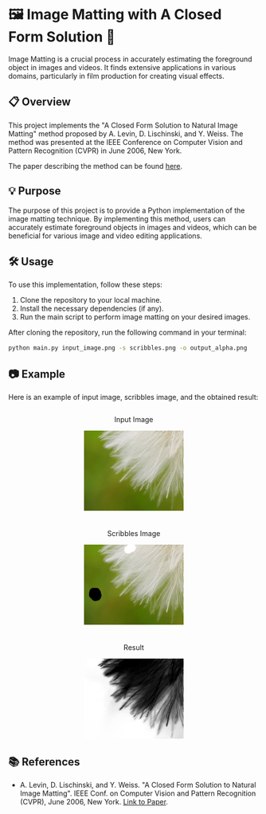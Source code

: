 # 🖼️ Image Matting with A Closed Form Solution 🎨

Image Matting is a crucial process in accurately estimating the foreground object in images and videos. It finds extensive applications in various domains, particularly in film production for creating visual effects.

## 📋 Overview
This project implements the "A Closed Form Solution to Natural Image Matting" method proposed by A. Levin, D. Lischinski, and Y. Weiss. The method was presented at the IEEE Conference on Computer Vision and Pattern Recognition (CVPR) in June 2006, New York.

The paper describing the method can be found [here](https://people.csail.mit.edu/alevin/papers/Matting-Levin-Lischinski-Weiss-CVPR06.pdf).

## 💡 Purpose
The purpose of this project is to provide a Python implementation of the image matting technique. By implementing this method, users can accurately estimate foreground objects in images and videos, which can be beneficial for various image and video editing applications.

## 🛠️ Usage
To use this implementation, follow these steps:
1. Clone the repository to your local machine.
2. Install the necessary dependencies (if any).
3. Run the main script to perform image matting on your desired images.

After cloning the repository, run the following command in your terminal:

```bash
python main.py input_image.png -s scribbles.png -o output_alpha.png
```

## 📷 Example
Here is an example of input image, scribbles image, and the obtained result:

<div style="display: flex; flex-direction: column; align-items: center;">
  <div style="text-align: center; margin-bottom: 20px;">
    <p style="font-size: 14px;">Input Image</p>
    <img src="input_image.png" alt="Input Image" style="width: 200px; height: auto;">
  </div>
  <div style="text-align: center; margin-bottom: 20px;">
    <p style="font-size: 14px;">Scribbles Image</p>
    <img src="scribbles.png" alt="Scribbles Image" style="width: 200px; height: auto;">
  </div>
  <div style="text-align: center;">
    <p style="font-size: 14px;">Result</p>
    <img src="output.png" alt="Result" style="width: 200px; height: auto;">
  </div>
</div>






## 📚 References

- A. Levin, D. Lischinski, and Y. Weiss. "A Closed Form Solution to Natural Image Matting". IEEE Conf. on Computer Vision and Pattern Recognition (CVPR), June 2006, New York. [Link to Paper](https://people.csail.mit.edu/alevin/papers/Matting-Levin-Lischinski-Weiss-CVPR06.pdf).
